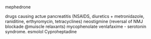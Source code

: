 mephedrone

drugs causing actue pancreatitis (NSAIDS, diuretics + metronidazole, raniditine, erthyromycin, tetracyclines)
neostigmine (reversal of NMJ blockade @muiscle relaxants)
mycophenolate
venlafaxime - serotonin syndrome.
esmolol
Cyproheptadine